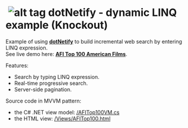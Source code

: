 # &nbsp;![alt tag](http://dotnetify.net/content/images/greendot.png) dotNetify - dynamic LINQ example (Knockout)

Example of using **[dotNetify](http://dotnetify.net)** to build incremental web search by entering LINQ expression.  
See live demo here: **[AFI Top 100 American Films](http://dotnetify.net/index/AFITop100)**.

Features:
- Search by typing LINQ expression.
- Real-time progressive search.
- Server-side pagination.

Source code in MVVM pattern:
- the C# .NET view model: [/AFITop100VM.cs](https://github.com/dsuryd/dotNetify-example-dynamicLINQ/blob/master/DynamicLINQWebApp/AFITop100VM.cs)
- the HTML view: [/Views/AFITop100.html](https://github.com/dsuryd/dotNetify-example-dynamicLINQ/blob/master/DynamicLINQWebApp/Views/AFITop100.html)

